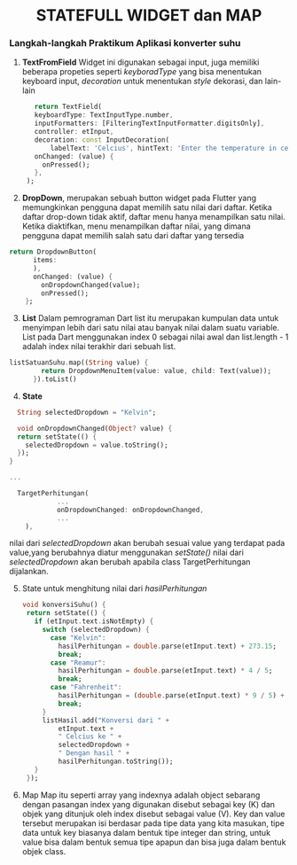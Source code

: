 <center><h1><b>STATEFULL WIDGET dan MAP</b></h1></center>


### Langkah-langkah Praktikum Aplikasi konverter suhu

1. <b>TextFromField</b> Widget ini digunakan sebagai input, juga memiliki beberapa propeties seperti *keyboradType* yang bisa menentukan keyboard input, *decoration* untuk menentukan *style* dekorasi, dan lain-lain
   ```dart
      return TextField(
      keyboardType: TextInputType.number,
      inputFormatters: [FilteringTextInputFormatter.digitsOnly],
      controller: etInput,
      decoration: const InputDecoration(
          labelText: 'Celcius', hintText: 'Enter the temperature in celcius'),
      onChanged: (value) {
        onPressed();
      },
    );
   ```

2. <b>DropDown</b>, merupakan sebuah button widget pada Flutter yang memungkinkan pengguna dapat memilih satu nilai dari daftar. Ketika daftar drop-down tidak aktif, daftar menu hanya menampilkan satu nilai. Ketika diaktifkan, menu menampilkan daftar nilai, yang dimana pengguna dapat memilih salah satu dari daftar yang tersedia
   
  ```dart
  return DropdownButton(
        items: 
        ),
        onChanged: (value) {
          onDropdownChanged(value);
          onPressed();
      };
  ```

3. <b>List</b> Dalam pemrograman Dart list itu merupakan kumpulan data untuk menyimpan lebih dari satu nilai atau banyak nilai dalam suatu variable.
List pada Dart menggunakan index 0 sebagai nilai awal dan list.length - 1 adalah index nilai terakhir dari sebuah list.

  ```dart
  listSatuanSuhu.map((String value) {
          return DropdownMenuItem(value: value, child: Text(value));
        }).toList()
  ```

4. <b>State</b>
  ```dart
    String selectedDropdown = "Kelvin";

    void onDropdownChanged(Object? value) {
    return setState(() {
      selectedDropdown = value.toString();
    });
  }

  ...

    TargetPerhitungan(              
              ...
              onDropdownChanged: onDropdownChanged,
              ...
      ),
  ```
  nilai dari *selectedDropdown* akan berubah sesuai value yang terdapat pada value,yang berubahnya diatur menggunakan *setState()* nilai dari *selectedDropdown* akan berubah apabila class TargetPerhitungan dijalankan.

5. State untuk menghitung nilai dari *hasilPerhitungan*
   ```dart
   void konversiSuhu() {
    return setState(() {
      if (etInput.text.isNotEmpty) {
        switch (selectedDropdown) {
          case "Kelvin":
            hasilPerhitungan = double.parse(etInput.text) + 273.15;
            break;
          case "Reamur":
            hasilPerhitungan = double.parse(etInput.text) * 4 / 5;
            break;
          case "Fahrenheit":
            hasilPerhitungan = (double.parse(etInput.text) * 9 / 5) + 32;
            break;
        }
        listHasil.add("Konversi dari " +
            etInput.text +
            " Celcius ke " +
            selectedDropdown +
            " Dengan hasil " +
            hasilPerhitungan.toString());
      }
    });
   ```
6. Map
    Map itu seperti array yang indexnya adalah object sebarang dengan pasangan index yang digunakan disebut sebagai key (K) dan objek yang ditunjuk oleh index disebut sebagai value (V). Key dan value tersebut merupakan isi berdasar pada tipe data yang kita masukan, tipe data untuk key biasanya dalam bentuk tipe integer dan string, untuk value bisa dalam bentuk semua tipe apapun dan bisa juga dalam bentuk objek class. 
